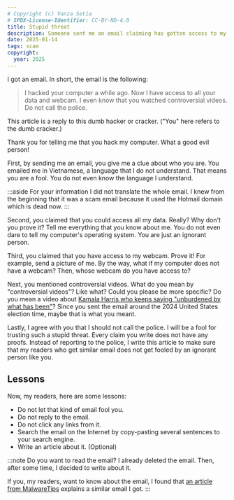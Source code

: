 ```yaml
---
# Copyright (c) Vanza Setia
# SPDX-License-Identifier: CC-BY-ND-4.0
title: Stupid threat
description: Someone sent me an email claiming has gotten access to my computer. Here is my reply.
date: 2025-01-14
tags: scam
copyright:
  year: 2025
---
```


I got an email. In short, the email is the following:

> I hacked your computer a while ago. Now I have access to all your data and webcam. I even know that you watched controversial videos. Do not call the police.

This article is a reply to this dumb hacker or cracker. ("You" here refers to the dumb cracker.)

Thank you for telling me that you hack my computer. What a good evil person!

First, by sending me an email, you give me a clue about who you are. You emailed me in Vietnamese, a language that I do not understand. That means you are a fool. You do not even know the language I understand.

:::aside For your information
I did not translate the whole email. I knew from the beginning that it was a scam email because it used the Hotmail domain which is dead now.
:::

Second, you claimed that you could access all my data. Really? Why don't you prove it? Tell me everything that you know about me. You do not even dare to tell my computer's operating system. You are just an ignorant person.

Third, you claimed that you have access to my webcam. Prove it! For example, send a picture of me. By the way, what if my computer does not have a webcam? Then, whose webcam do you have access to?

Next, you mentioned controversial videos. What do you mean by "controversial videos"? Like what? Could you please be more specific? Do you mean a video about [Kamala Harris who keeps saying "unburdened by what has been"](https://redirect.invidious.io/watch?v=j6qzYdGwQBY)? Since you sent the email around the 2024 United States election time, maybe that is what you meant.

Lastly, I agree with you that I should not call the police. I will be a fool for trusting such a stupid threat. Every claim you write does not have any proofs. Instead of reporting to the police, I write this article to make sure that my readers who get similar email does not get fooled by an ignorant person like you.

## Lessons

Now, my readers, here are some lessons:

- Do not let that kind of email fool you.
- Do not reply to the email.
- Do not click any links from it.
- Search the email on the Internet by copy-pasting several sentences to your search engine.
- Write an article about it. (Optional)

:::note Do you want to read the email?
I already deleted the email. Then, after some time, I decided to write about it.

If you, my readers, want to know about the email, I found that [an article from MalwareTips](https://malwaretips.com/blogs/i-gained-access-to-your-devices/) explains a similar email I got.
:::
